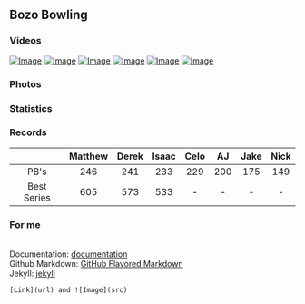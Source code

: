 ## Bozo Bowling

### Videos

[![Image](https://i.imgur.com/WMAsuj9.jpg)](https://youtu.be/g8cQKjCX1bs)
[![Image](https://i.imgur.com/g3HK0el.jpg)](https://youtu.be/o7q24rj1a84)
[![Image](https://i.imgur.com/1FUuQ2h.jpg)](https://youtu.be/HtpRShZnUcM)
[![Image](https://i.imgur.com/MVU5eFW.jpg)](https://youtu.be/Sc9FTjJhnxs)
[![Image](https://i.imgur.com/tmZ05Gr.jpg)](https://youtu.be/gdsbWVr0vd8)
[![Image](https://i.imgur.com/DqQD1dl.jpg)](https://youtu.be/gOU6L1i0wnk)

### Photos

### Statistics

### Records

‎ | Matthew | Derek | Isaac | Celo | AJ | Jake | Nick |
:-: | :-: | :-: | :-: | :-: | :-: | :-: | :-: |
PB's | 246 | 241 | 233 | 229 | 200 | 175 | 149 |
Best Series | 605 | 573 | 533 | - | - | - | - |

### For me
<br/>Documentation: [documentation](https://docs.github.com/categories/github-pages-basics/)
<br/>Github Markdown: [GitHub Flavored Markdown](https://guides.github.com/features/mastering-markdown/)
<br/>Jekyll: [jekyll](http://jekyllthemes.org/)
```
[Link](url) and ![Image](src)
```
